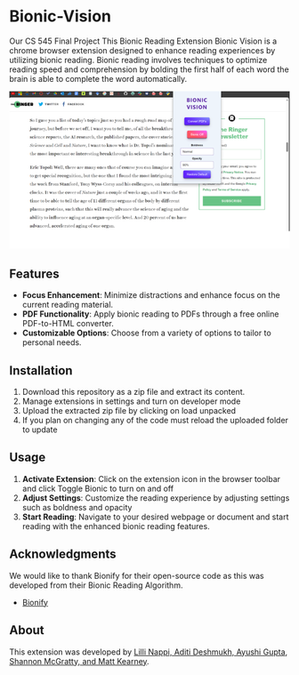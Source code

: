 # Bionic-Vision
Our CS 545 Final Project
This Bionic Reading Extension Bionic Vision is a chrome browser extension designed to enhance reading experiences by utilizing bionic reading. Bionic reading involves techniques to optimize reading speed and comprehension by bolding the first half of each word the brain is able to complete the word automatically.

![My Image](Bionic_Vision.png)

## Features
- **Focus Enhancement**: Minimize distractions and enhance focus on the current reading material.
- **PDF Functionality**: Apply bionic reading to PDFs through a free online PDF-to-HTML converter.
- **Customizable Options**: Choose from a variety of options to tailor to personal needs. 

## Installation
1. Download this repository as a zip file and extract its content.
2. Manage extensions in settings and turn on developer mode
3. Upload the extracted zip file by clicking on load unpacked
4. If you plan on changing any of the code must reload the uploaded folder to update

## Usage
1. **Activate Extension**: Click on the extension icon in the browser toolbar and click Toggle Bionic to turn on and off
2. **Adjust Settings**: Customize the reading experience by adjusting settings such as boldness and opacity
3. **Start Reading**: Navigate to your desired webpage or document and start reading with the enhanced bionic reading features.

## Acknowledgments
We would like to thank Bionify for their open-source code as this was developed from their Bionic Reading Algorithm. 
- [Bionify](https://github.com/Cveinnt/bionify)

## About
This extension was developed by [Lilli Nappi, Aditi Deshmukh, Ayushi Gupta, Shannon McGratty, and Matt Kearney](https://github.com/nappilil/Bionic-Vision).


